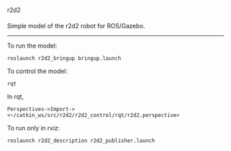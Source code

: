 r2d2
####
Simple model of the r2d2 robot for ROS/Gazebo.
**********************************************

To run the model:

    roslaunch r2d2_bringup bringup.launch

To control the model:

    rqt

In rqt, 
    
    Perspectives->Import-><~/catkin_ws/src/r2d2/r2d2_control/rqt/r2d2.perspective>

To run only in rviz:

    roslaunch r2d2_description r2d2_publisher.launch
